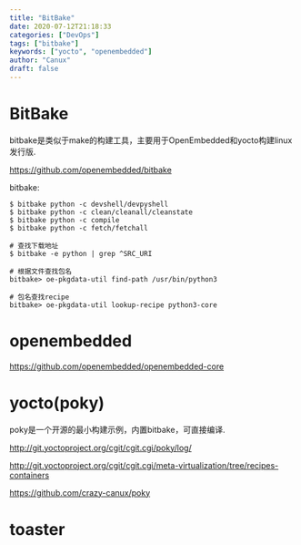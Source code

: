 ```yaml
---
title: "BitBake"
date: 2020-07-12T21:18:33
categories: ["DevOps"]
tags: ["bitbake"]
keywords: ["yocto", "openembedded"]
author: "Canux"
draft: false
---
```


# BitBake

bitbake是类似于make的构建工具，主要用于OpenEmbedded和yocto构建linux发行版.

<https://github.com/openembedded/bitbake>

bitbake:

    $ bitbake python -c devshell/devpyshell
    $ bitbake python -c clean/cleanall/cleanstate
    $ bitbake python -c compile
    $ bitbake python -c fetch/fetchall

    # 查找下载地址
    $ bitbake -e python | grep ^SRC_URI

    # 根据文件查找包名
    bitbake> oe-pkgdata-util find-path /usr/bin/python3

    # 包名查找recipe
    bitbake> oe-pkgdata-util lookup-recipe python3-core

# openembedded

<https://github.com/openembedded/openembedded-core>

# yocto(poky)

poky是一个开源的最小构建示例，内置bitbake，可直接编译.

<http://git.yoctoproject.org/cgit/cgit.cgi/poky/log/>

<http://git.yoctoproject.org/cgit/cgit.cgi/meta-virtualization/tree/recipes-containers>

<https://github.com/crazy-canux/poky>

# toaster